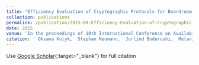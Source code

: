 ```yaml
---
title: "Efficiency Evaluation of Cryptographic Protocols for Boardroom Voting"
collection: publications
permalink: /publication/2015-09-Efficiency-Evaluation-of-Cryptographic-Protocols-for-Boardroom-Voting
date: 2015
venue: 'In the proceedings of 10th International Conference on Availability, Reliability and Security (ARES 2015)'
citation: ' Oksana Kulyk,  Stephan Neumann,  Jurlind Budurushi,  Melanie Volkamer, &quot;Efficiency Evaluation of Cryptographic Protocols for Boardroom Voting.&quot; In the proceedings of 10th International Conference on Availability, Reliability and Security (ARES 2015), 2015.'
---
```

Use [Google Scholar](https://scholar.google.com/scholar?q=Efficiency+Evaluation+of+Cryptographic+Protocols+for+Boardroom+Voting){:target="_blank"} for full citation
